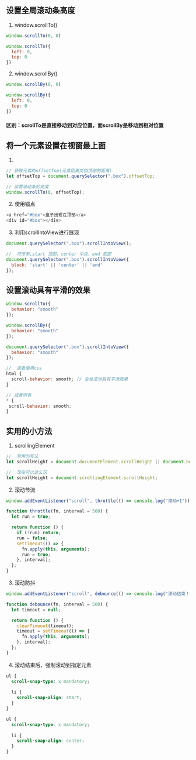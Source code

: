 ##  设置全局滚动条高度
1.  window.scrollTo()
```javascript
window.scrollTo(0, 0)

window.scrollTo({
  left: 0,
  top: 0
})
```
2.  window.scrollBy()
```javascript
window.scrollBy(0, 0)

window.scrollBy({
  left: 0,
  top: 0
})
```

####    区别：scrollTo是直接移动到对应位置，而scrollBy是移动到相对位置

##  将一个元素设置在视窗最上面
1.  
```javascript
// 获取元素的offsetTop(元素距离文档顶部的距离)
let offsetTop = document.querySelector(".box").offsetTop;

// 设置滚动条的高度
window.scrollTo(0, offsetTop);
```
2.  使用锚点
```javascript
<a href="#box">盒子出现在顶部</a>
<div id="#box"></div>
```
3.  利用scrollIntoView进行展现
```javascript
document.querySelector(".box").scrollIntoView();

//  可传参,start 顶部、center 中央、end 底部 
document.querySelector(".box").scrollIntoView({
  block: 'start' || 'center' || 'end'
});
```

##  设置滚动具有平滑的效果
```javascript
window.scrollTo({
  behavior: "smooth"
});

window.scrollBy({
  behavior: "smooth"
});

document.querySelector(".box").scrollIntoView({
  behavior: "smooth"
});

//  或者使用css
html {
  scroll-behavior: smooth; // 全局滚动具有平滑效果
}

// 或者所有
* {
 scroll-behavior: smooth;
}
```

##  实用的小方法
1.  scrollingElement
```javascript
//  常用的写法
let scrollHeight = document.documentElement.scrollHeight || document.body.scrollHeight;

//  现在可以这么玩
let scrollHeight = document.scrollingElement.scrollHeight;
```

2.  滚动节流
```javascript
window.addEventListener("scroll", throttle(() => console.log("滚动+1")));

function throttle(fn, interval = 500) {
  let run = true;

  return function () {
    if (!run) return;
    run = false;
    setTimeout(() => {
      fn.apply(this, arguments);
      run = true;
    }, interval);
  };
}
```

3.  滚动防抖
```javascript
window.addEventListener("scroll", debounce(() => console.log("滚动结束！")));

function debounce(fn, interval = 500) {
  let timeout = null;

  return function () {
    clearTimeout(timeout);
    timeout = setTimeout(() => {
      fn.apply(this, arguments);
    }, interval);
  };
}
```

4.  滚动结束后，强制滚动到指定元素
```css
ul {
  scroll-snap-type: x mandatory;
  
  li {
    scroll-snap-align: start;
  }
}

ul {
  scroll-snap-type: x mandatory;
  
  li {
    scroll-snap-align: center;
  }
}
```



